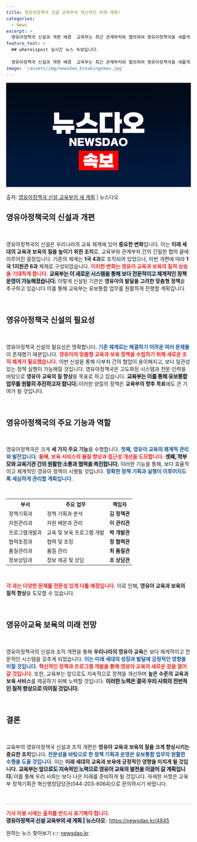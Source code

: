 ```yaml
---
title: 영유아정책국 신설 교육부의 혁신적인 미래 계획!
categories:
  - News
excerpt: >
  영유아정책국 신설과 개편 배경  교육부는 최근 관계부처와 협의하여 영유아정책국을 새롭게 신설했습니다. 이는 …
feature_text: >
  ## whereispost 실시간 뉴스 속보입니다.

  영유아정책국 신설과 개편 배경  교육부는 최근 관계부처와 협의하여 영유아정책국을 새롭게 신설했습니다. 이는 …
image: '/assets/img/newsdao_breakingnews.jpg'
---
```


![뉴스다오 속보](/assets/img/newsdao_breakingnews.jpg)

<p>출처: <a href="https://newsdao.kr/4845" rel="dofollow">영유아정책국 신설 교육부의 새 계획</a> | 뉴스다오</p>

<h2 data-ke-size="size26">영유아정책국의 신설과 개편</h2>

<p data-ke-size="size16">&nbsp;</p>

영유아정책국의 신설은 우리나라의 교육 체계에 있어 **중요한 변화**입니다. 이는 **미래 세대의 교육과 보육의 질을 높이기 위한 조치**로, 교육부와 관계부처 간의 긴밀한 협의 끝에 이루어진 결정입니다. 기존의 체계는 **1국 4과**로 조직되어 있었으나, 이번 개편에 따라 **1국 1지원관 6과** 체제로 구성되었습니다. <b><span style="color: #ee2323;">이러한 변화는 영유아 교육과 보육의 질적 상승을 기대하게 합니다.</span></b> <b><span style="background-color: #21538527;">교육부는 이 새로운 시스템을 통해 보다 전문적이고 체계적인 정책 운영이 가능해졌습니다.</span></b> 이렇게 신설된 기관은 **영유아의 발달을 고려한 맞춤형 정책**을 추구하고 있습니다.이를 통해 교육부는 유보통합 업무를 원활하게 진행할 계획입니다.

<p data-ke-size="size16">&nbsp;</p>

<h2 data-ke-size="size26">영유아정책국 신설의 필요성</h2>

<p data-ke-size="size16">&nbsp;</p>

영유아정책국 신설의 필요성은 명확합니다. <b><span style="color: #1a5490;">기존 체계로는 해결하기 어려운 여러 문제들</span></b>이 존재했기 때문입니다. <b><span style="color: #ee2323;">영유아의 맞춤형 교육과 보육 정책을 수립하기 위해 새로운 조직 체계가 필요했습니다.</span></b> 이번 신설을 통해 다부처 간의 협업이 용이해지고, 보다 일관성 있는 정책 실행이 가능해질 것입니다. 영유아정책국은 고도화된 시스템과 전문 인력을 바탕으로 **영유아 교육의 질 향상**을 목표로 하고 있습니다. <b><span style="background-color: #21538527;">교육부는 이를 통해 유보통합 업무를 원활히 추진하고자 합니다. </span></b> 이러한 양질의 정책은 **교육부의 향후 목표**에도 큰 기여가 될 것입니다.

<p data-ke-size="size16">&nbsp;</p>

<h2 data-ke-size="size26">영유아정책국의 주요 기능과 역할</h2>

<p data-ke-size="size16">&nbsp;</p>

영유아정책국은 크게 **세 가지 주요 기능**을 수행합니다. <b><span style="color: #1a5490;">첫째, 영유아 교육의 체계적 관리와 발전입니다.</span></b> <b><span style="color: #ee2323;">둘째, 보육 서비스의 품질 향상과 접근성 개선을 도모합니다.</span></b> <b><span style="background-color: #21538527;">셋째, 학부모와 교육기관 간의 원활한 소통과 협력을 촉진합니다.</span></b> 이러한 기능을 통해, 보다 효율적이고 체계적인 영유아 정책이 시행될 것입니다. <b><span style="color: #1a5490;">정확한 정책 기획과 실행이 이루어지도록 세심하게 관리할 계획입니다.</span></b>

<p data-ke-size="size16">&nbsp;</p>

<table>
    <tr>
        <th>부서</th>
        <th>주요 업무</th>
        <th>책임자</th>
    </tr>
    <tr>
        <td>정책기획과</td>
        <td>정책 기획과 분석</td>
        <td><b>김 정책관</b></td>
    </tr>
    <tr>
        <td>자원관리과</td>
        <td>자원 배분과 관리</td>
        <td><b>이 관리관</b></td>
    </tr>
    <tr>
        <td>프로그램개발과</td>
        <td>교육 및 보육 프로그램 개발</td>
        <td><b>박 개발관</b></td>
    </tr>
    <tr>
        <td>협력조정과</td>
        <td>협력 및 조정</td>
        <td><b>정 협력관</b></td>
    </tr>
    <tr>
        <td>품질관리과</td>
        <td>품질 관리</td>
        <td><b>최 품질관</b></td>
    </tr>
    <tr>
        <td>정보상담과</td>
        <td>정보 제공 및 상담</td>
        <td><b>조 상담관</b></td>
    </tr>
</table>

<p data-ke-size="size16">&nbsp;</p>

<b><span style="color: #ee2323;">각 과는 다양한 문제를 전문성 있게 다룰 예정입니다.</span></b> 이로 인해, **영유아 교육과 보육의 질적 향상**을 도모할 수 있습니다.

<p data-ke-size="size16">&nbsp;</p>

<h2 data-ke-size="size26">영유아교육 보육의 미래 전망</h2>

<p data-ke-size="size16">&nbsp;</p>

영유아정책국의 신설과 조직 개편을 통해 **우리나라의 영유아 교육**은 보다 체계적이고 전문적인 시스템을 갖추게 되었습니다. <b><span style="color: #1a5490;">이는 미래 세대의 성장과 발달에 긍정적인 영향을 미칠 것입니다.</span></b> <b><span style="color: #ee2323;">혁신적인 정책과 프로그램 개발을 통해 영유아 교육의 새로운 장을 열어갈 것입니다.</span></b> 또한, 교육부는 앞으로도 지속적으로 정책을 개선하며 **높은 수준의 교육과 보육 서비스**를 제공하기 위해 노력할 것입니다. <b><span style="background-color: #21538527;">이러한 노력은 결국 우리 사회의 전반적인 질적 향상으로 이어질 것입니다.</span></b>

<p data-ke-size="size16">&nbsp;</p>

<h2 data-ke-size="size26">결론</h2>

<p data-ke-size="size16">&nbsp;</p>

교육부의 영유아정책국 신설과 조직 개편은 **영유아 교육과 보육의 질을 크게 향상시키는 중요한 조치**입니다. <b><span style="color: #1a5490;">전문성을 바탕으로 한 정책 기획과 운영은 유보통합 업무의 원활한 수행을 도울 것입니다.</span></b> 이는 **미래 세대의 교육과 보육에 긍정적인 영향을 미치게 될 것입니다.** <b><span style="background-color: #21538527;">교육부는 앞으로도 지속적인 노력으로 영유아 교육의 발전을 이끌어 갈 계획입니다. </span></b> 이를 통해 우리 사회는 보다 나은 미래를 준비하게 될 것입니다. 자세한 사항은 교육부 정책기획관 혁신행정담당관(044-203-6064)으로 문의하시기 바랍니다. 

<p data-ke-size="size16">&nbsp;</p>

<hr style="height: 1px; border: none; color: #ccc; background-color: #ccc;" />

<b><span style="color: #ee2323;">기사 이용 시에는 출처를 반드시 표기해야 합니다.</span></b>  
<b><span style="background-color: #21538527;">영유아정책국 신설 교육부의 새 계획 | 뉴스다오 </span></b> : https://newsdao.kr/4845  

원하는 뉴스 찾아보기 👉 <a href="https://newsdao.kr" rel="dofollow">newsdao.kr</a>


